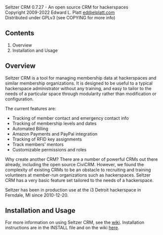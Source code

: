 Seltzer CRM 0.7.27 - An open source CRM for hackerspaces  
Copyright 2009-2022 Edward L. Platt <ed@elplatt.com>  
Distributed under GPLv3 (see COPYING for more info)

## Contents ##
1. Overview
2. Installation and Usage

## Overview ##
Seltzer CRM is a tool for managing membership data at hackerspaces and similar
membership organizations.  It is designed to be useful to a typical hackerspace
administrator without any training, and easy to tailor to the needs of a
particular space through modularity rather than modification or configuration.

The current features are:
* Tracking of member contact and emergency contact info
* Tracking of membership levels and dates
* Automated Billing
* Amazon Payments and PayPal integration
* Tracking of RFID key assignments
* Track members' mentors
* Customizable permissions and roles

Why create another CRM?  There are a number of powerful CRMs out there already,
including the open source CiviCRM.  However, we found the complexity of existing
CRMs to be an obstacle to recruiting and training volunteers at member-run
organizations such as hackerspaces.  Seltzer CRM has a very basic feature set
tailored to the needs of a hackerspace.

Seltzer has been in production use at the i3 Detroit hackerspace in Ferndale, MI
since 2010-12-20.

## Installation and Usage ##
For more information on using Seltzer CRM, see the
[wiki](https://github.com/elplatt/seltzer/wiki).
Installation instructions are in the INSTALL file and on the wiki
[here](https://github.com/elplatt/seltzer/wiki/Installing-Seltzer-CRM).
